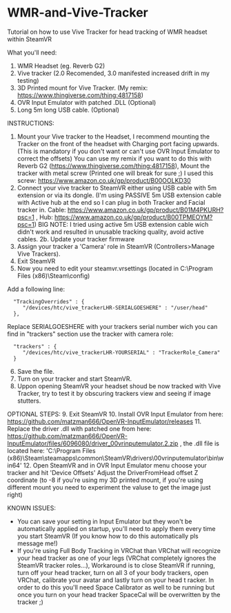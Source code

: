 # WMR-and-Vive-Tracker
Tutorial on how to use Vive Tracker for head tracking of WMR headset within SteamVR

What you'll need: 
1. WMR Headset (eg. Reverb G2) 
2. Vive tracker (2.0 Recomended, 3.0 manifested increased drift in my testing) 
3. 3D Printed mount for Vive Tracker. (My remix: https://www.thingiverse.com/thing:4817158)
4. OVR Input Emulator with patched .DLL (Optional) 
5. Long 5m long USB cable. (Optional) 


INSTRUCTIONS:

1. Mount your Vive tracker to the Headset, I recommend mounting the Tracker on the front of the headset with Charging port facing upwards. (This is mandatory if you don't want or can't use OVR Input Emulator to correct the offsets) You can use my remix if you want to do this with Reverb G2 (https://www.thingiverse.com/thing:4817158), Mount the tracker with metal screw (Printed one will break for sure ;) I used this screw: https://www.amazon.co.uk/gp/product/B00OOLKD30
2. Connect your vive tracker to SteamVR either using USB cable with 5m extension or via its dongle. (I'm using PASSIVE 5m USB extension cable with Active hub at the end so I can plug in both Tracker and Facial tracker in. Cable: https://www.amazon.co.uk/gp/product/B01M4PKURH?psc=1 , Hub: https://www.amazon.co.uk/gp/product/B00TPMEOYM?psc=1) BIG NOTE: I tried using active 5m USB extension cable wich didn't work and resulted in unusable tracking quality, avoid active cables.
2b. Update your tracker firmware
3.  Assign your tracker a 'Camera' role in SteamVR (Controllers>Manage Vive Trackers). 
4.  Exit SteamVR 
5.  Now you need to edit your steamvr.vrsettings (located in C:\Program Files (x86)\Steam\config)

Add a following line: 

      "TrackingOverrides" : {    
         "/devices/htc/vive_trackerLHR-SERIALGOESHERE" : "/user/head" 
      },
    
    
  Replace SERIALGOESHERE with your trackers serial number wich you can find in "trackers" section use the tracker with camera role:     
      
      "trackers" : {
         "/devices/htc/vive_trackerLHR-YOURSERIAL" : "TrackerRole_Camera"
      }
      
6. Save the file. 
7. Turn on your tracker and start SteamVR.
8. Uppon opening SteamVR your headset shoud be now tracked with Vive Tracker, try to test it by obscuring trackers view and seeing if image stutters. 

OPTIONAL STEPS: 
9. Exit SteamVR
10. Install OVR Input Emulator from here: https://github.com/matzman666/OpenVR-InputEmulator/releases 
11. Replace the driver .dll with patched one from here: https://github.com/matzman666/OpenVR-InputEmulator/files/6096080/driver_00vrinputemulator.2.zip , the .dll file is located here: 'C:\Program Files (x86)\Steam\steamapps\common\SteamVR\drivers\00vrinputemulator\bin\win64'
12. Open SteamVR and in OVR Input Emulator menu choose your tracker and hit 'Device Offsets' Adjust the DriverFromHead offset Z coordinate (to -8 if you're using my 3D printed mount, if you're using different mount you need to experiment the valuse to get the image just right)


KNOWN ISSUES: 
* You can save your setting in Input Emulator but they won't be automatically applied on startup, you'll need to apply them every time you start SteamVR (If you know how to do this automatically pls message me!)  
* If you're using Full Body Tracking in VRChat than VRChat will recognize your head tracker as one of your legs (VRChat completely ignores the SteamVR tracker roles...), Workaround is to close SteamVR if running, turn off your head tracker, turn on all 3 of your body trackers, open VRChat, calibrate your avatar and lastly turn on your head t racker. In order to do this you'll need Space Calibrator as well to be running but once you turn on your head tracker SpaceCal will be overwritten by the tracker ;)
